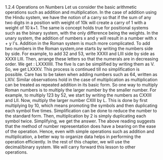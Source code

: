 1.2.4 Operations on Numbers Let us consider the basic arithmetic operations such as addition and multiplication. In the case of addition using the Hindu system, we have the notion of a carry so that if the sum of any two digits in a position with weight of 10k will create a carry of 1 with a weight of 10 k+1. The same is concept holds true for positional systems such as the binary system, with the only difference being the weights. In the unary system, the addition of numbers x and y will result in a number with x + y I's. Addition in the Roman system is much more complicated. To add two numbers in the Roman system,one starts by writing the numbers side by side. For example, to add 32 and 53, write XXXII and LIII side by side as XXXII LIII. Then, arrange these letters so that the numerals are in decreasing order. We get : LXXXIIIII. The five Is can be simplified by writing them as V. So, we get LXXXV. This process is continued till no simplification is possible. Care has to be taken when adding numbers such as 64, written as LXIV. Similar observations hold in the case of multiplication as multiplication can be treated as repeated addition in its basic form. So one way to multiply Roman numbers is to multiply the larger number by the smaller number. For example, to multiply 123 by 52, we start by writing the numbers as CXXIII and LII. Now, multiply the larger number CXIII by L. This is done by first multiplying by 10, which means promoting the symbols and then duplicating each symbol five times. Simplification can be done to reduce the number to the standard form. Then, multiplication by 2 is simply duplicating each symbol twice. Simplifying, we get the answer. The above reading suggests that the method of number representation does have a bearing on the ease of the operation. Hence, even with simple operations such as addition and multiplication, a better way to organize data helps in performing the operation efficiently. In the rest of this chapter, we will use the decimal/binary system. We will carry forward this lesson to other operations. 
